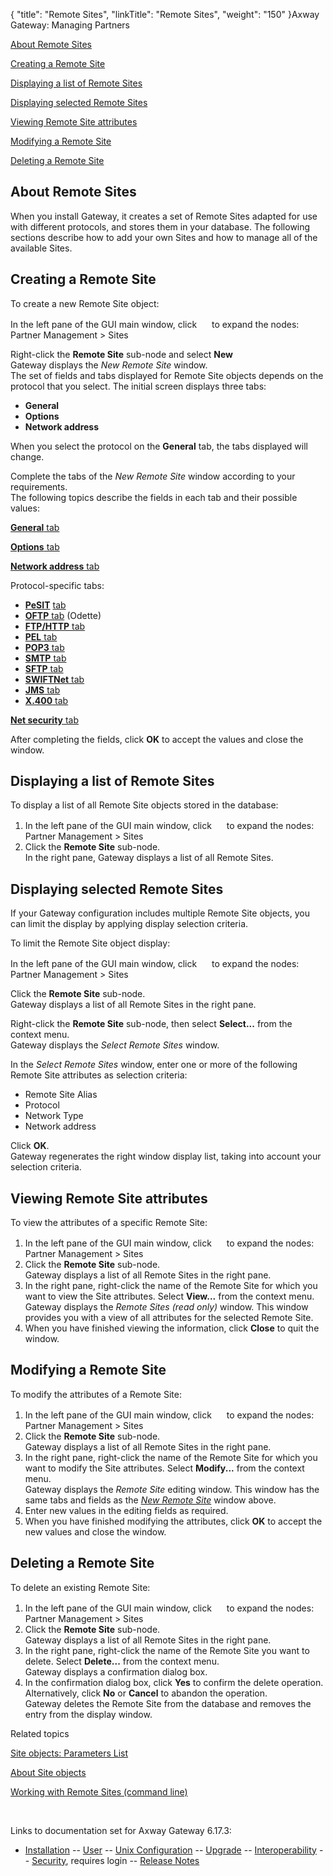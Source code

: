 {
    "title": "Remote Sites",
    "linkTitle": "Remote Sites",
    "weight": "150"
}<span class="mc-variable axway_variables.Component_Long_Name variable">Axway Gateway</span>: Managing Partners

[About Remote Sites](#About)

[Creating a Remote Site](#Creating_a_new_Site)

[Displaying a list of Remote Sites](#Displaying_a_list_of_all_Remote_Site_objects)

[Displaying selected Remote Sites](#Displaying%20selected%20Remote%20Site%20objects)

[Viewing Remote Site attributes](#Viewing_Remote_Site_attributes)

[Modifying a Remote Site](#Modifying_a_Remote_Site)

[Deleting a Remote Site](#Deleting_a_Remote_Site)

<span id="About"></span>

## About Remote Sites

When you install Gateway, it creates a set of Remote Sites adapted for use with different protocols, and stores them in your database. The following sections describe how to add your own Sites and how to manage all of the available Sites.

<span id="Creating_a_new_Site"></span>

## Creating a Remote Site

To create a new Remote Site object:

In the left pane of the GUI main window, click <img src="/Images/Gateway/expand_marker.gif" width="16" height="16" /> to expand the nodes:  
Partner Management &gt; Sites

Right-click the <span style="font-weight: bold;">Remote Site</span> sub-node and select <span style="font-weight: bold;">New</span>  
Gateway displays the <span id="New_Remote_Site_creation_window"></span><span style="font-style: italic;">New Remote Site</span> window.  
The set of fields and tabs displayed for Remote Site objects depends on the protocol that you select. The initial screen displays three tabs:

-   <span style="font-weight: bold;">General</span>
-   <span style="font-weight: bold;">Options</span>
-   <span style="font-weight: bold;">Network address</span>

When you select the protocol on the <span style="font-weight: bold;">General</span> tab, the tabs displayed will change.

Complete the tabs of the <span style="font-style: italic;">New Remote Site</span> window according to your requirements.  
The following topics describe the fields in each tab and their possible values:

[<span style="font-weight: bold;">General</span> tab](remote_site_general_tab)

[<span style="font-weight: bold;">Options</span> tab](remote_site_options_tab)

[<span style="font-weight: bold;">Network address</span> tab](remote_site_network_address_tab)

Protocol-specific tabs:

-   [<span style="font-weight: bold;">PeSIT</span>](remote_site_pesit_tab) [tab](remote_site_pesit_tab)
-   [<span style="font-weight: bold;">OFTP</span> tab](remote_site_oftp_tab) (Odette)
-   [<span style="font-weight: bold;">FTP/HTTP</span> tab](remote_site_ftp_http_tab)
-   [<span style="font-weight: bold;">PEL</span> tab](remote_site_pel_tab)
-   [<span style="font-weight: bold;">POP3</span> tab](remote_site_pop3_tab)
-   [<span style="font-weight: bold;">SMTP</span> tab](remote_site_smtp_tab)
-   [<span style="font-weight: bold;">SFTP</span> tab](remote_site_sftp_tab)
-   [<span style="font-weight: bold;">SWIFTNet</span> tab](remote_site_swiftnet_tab)
-   [<span style="font-weight: bold;">JMS</span> tab](remote_site_jms_tab)
-   [<span style="font-weight: bold;">X.400</span> tab](remote_site_x400_tab)

[<span style="font-weight: bold;">Net security</span> tab](remote_site_net_security_tab)

After completing the fields, click <span style="font-weight: bold;">OK</span> to accept the values and close the window.

<span id="Displaying_a_list_of_all_Remote_Site_objects"></span>

## Displaying a list of Remote Sites

To display a list of all Remote Site objects stored in the database:

1.  In the left pane of the GUI main window, click <img src="/Images/Gateway/expand_marker.gif" width="16" height="16" /> to expand the nodes:  
    Partner Management > Sites
2.  Click the <span style="font-weight: bold;">Remote Site</span> sub-node.  
    In the right pane, Gateway displays a list of all Remote Sites.

<span id="Displaying selected Remote Site objects"></span>

## Displaying selected Remote Sites

If your Gateway configuration includes multiple Remote Site objects, you can limit the display by applying display selection criteria.

To limit the Remote Site object display:

In the left pane of the GUI main window, click <img src="/Images/Gateway/expand_marker.gif" width="16" height="16" /> to expand the nodes:  
Partner Management &gt; Sites

Click the <span style="font-weight: bold;">Remote Site</span> sub-node.  
Gateway displays a list of all Remote Sites in the right pane.

Right-click the <span style="font-weight: bold;">Remote Site</span> sub-node, then select <span style="font-weight: bold;">Select...</span> from the context menu.  
Gateway displays the <span style="font-style: italic;">Select Remote Sites</span> window.

In the <span style="font-style: italic;">Select Remote Sites</span> window, enter one or more of the following Remote Site attributes as selection criteria:

-   Remote Site Alias
-   Protocol
-   Network Type
-   Network address

Click <span style="font-weight: bold;">OK</span>.  
Gateway regenerates the right window display list, taking into account your selection criteria.

<span id="Viewing_Remote_Site_attributes"></span>

## Viewing Remote Site attributes

To view the attributes of a specific Remote Site:

1.  In the left pane of the GUI main window, click <img src="/Images/Gateway/expand_marker.gif" width="16" height="16" /> to expand the nodes:  
    Partner Management > Sites
2.  Click the <span style="font-weight: bold;">Remote Site</span> sub-node.  
    Gateway displays a list of all Remote Sites in the right pane.
3.  In the right pane, right-click the name of the Remote Site for which you want to view the Site attributes. Select <span style="font-weight: bold;">View...</span> from the context menu.  
    Gateway displays the <span style="font-style: italic;">Remote Sites (read only)</span> window. This window provides you with a view of all attributes for the selected Remote Site.
4.  When you have finished viewing the information, click <span style="font-weight: bold;">Close</span> to quit the window.

<span id="Modifying_a_Remote_Site"></span>

## Modifying a Remote Site

To modify the attributes of a Remote Site:

1.  In the left pane of the GUI main window, click <img src="/Images/Gateway/expand_marker.gif" width="16" height="16" /> to expand the nodes:  
    Partner Management > Sites
2.  Click the <span style="font-weight: bold;">Remote Site</span> sub-node.  
    Gateway displays a list of all Remote Sites in the right pane.
3.  In the right pane, right-click the name of the Remote Site for which you want to modify the Site attributes. Select <span style="font-weight: bold;">Modify...</span> from the context menu.  
    Gateway displays the <span style="font-style: italic;">Remote Site</span> editing window. This window has the same tabs and fields as the <span style="font-style: italic;">[New Remote Site](#New_Remote_Site_creation_window)</span> window above.
4.  Enter new values in the editing fields as required.
5.  When you have finished modifying the attributes, click <span style="font-weight: bold;">OK</span> to accept the new values and close the window.

<span id="Deleting_a_Remote_Site"></span>

## Deleting a Remote Site

To delete an existing Remote Site:

1.  In the left pane of the GUI main window, click <img src="/Images/Gateway/expand_marker.gif" width="16" height="16" /> to expand the nodes:  
    Partner Management > Sites
2.  Click the <span style="font-weight: bold;">Remote Site</span> sub-node.  
    Gateway displays a list of all Remote Sites in the right pane.
3.  In the right pane, right-click the name of the Remote Site you want to delete. Select <span style="font-weight: bold;">Delete...</span> from the context menu.  
    Gateway displays a confirmation dialog box.
4.  In the confirmation dialog box, click <span style="font-weight: bold;">Yes</span> to confirm the delete operation.  
    Alternatively, click <span style="font-weight: bold;">No</span> or <span style="font-weight: bold;">Cancel</span> to abandon the operation.  
    Gateway deletes the Remote Site from the database and removes the entry from the display window.

Related topics

[Site objects: Parameters List](../managing_local_sites_cli/sites_parameter_list)

[About Site objects](../)

[Working with Remote Sites (command line)](../managing_local_sites_cli/managing_remote_sites_cli)

 

Links to documentation set for Axway Gateway <span class="mc-variable axway_variables.Release_Number variable">6.17.3</span>:

-   [Installation](#) -- [User](#) -- [Unix Configuration](#) -- [Upgrade](#) -- [Interoperability](#) -- [Security](#), requires login -- [Release Notes](#)
